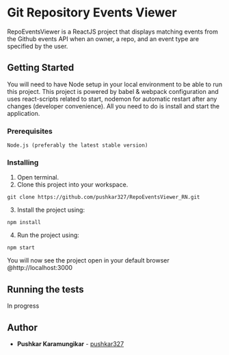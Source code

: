 # Git Repository Events Viewer

RepoEventsViewer is a ReactJS project that displays matching events from the Github events API when an owner, a repo, and an event type are specified by the user.

## Getting Started

You will need to have Node setup in your local environment to be able to run this project. This project is powered by babel & webpack configuration and uses react-scripts related to start, nodemon for automatic restart after any changes (developer convenience). All you need to do is install and start the application.

### Prerequisites

```
Node.js (preferably the latest stable version)
```

### Installing

1. Open terminal. 
2. Clone this project into your workspace.
```
git clone https://github.com/pushkar327/RepoEventsViewer_RN.git
```
3. Install the project using:
```
npm install
```
4. Run the project using:
```
npm start
```

You will now see the project open in your default browser @http://localhost:3000

## Running the tests

In progress

## Author

* **Pushkar Karamungikar** - [pushkar327](https://github.com/pushkar327)
